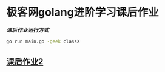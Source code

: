 # 极客网golang进阶学习课后作业

***课后作业运行方式***

```bash
go run main.go -geek classX
```

## [课后作业2](./class2/README.md)